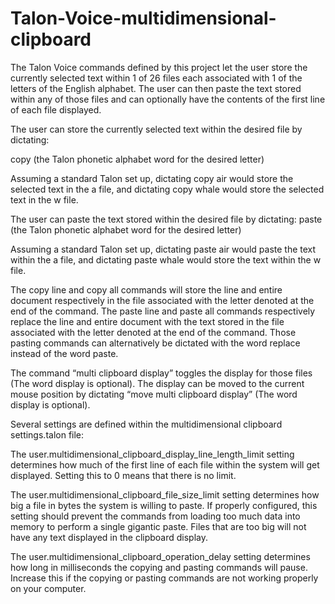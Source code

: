 # Talon-Voice-multidimensional-clipboard
The Talon Voice commands defined by this project let the user store the currently selected text within 1 of 26 files each associated with 1 of the letters of the English alphabet. The user can then paste the text stored within any of those files and can optionally have the contents of the first line of each file displayed.

The user can store the currently selected text within the desired file by dictating:

copy (the Talon phonetic alphabet word for the desired letter)

Assuming a standard Talon set up, dictating copy air would store the selected text in the a file, and dictating copy whale would store the selected text in the w file.

The user can paste the text stored within the desired file by dictating:
paste (the Talon phonetic alphabet word for the desired letter)

Assuming a standard Talon set up, dictating paste air would paste the text within the a file, and dictating paste whale would store the text within the w file.

The copy line and copy all commands will store the line and entire document respectively in the file associated with the letter denoted at the end of the command. The paste line and paste all commands respectively replace the line and entire document with the text stored in the file associated with the letter denoted at the end of the command. Those pasting commands can alternatively be dictated with the word replace instead of the word paste.

The command “multi clipboard display” toggles the display for those files (The word display is optional). The display can be moved to the current mouse position by dictating “move multi clipboard display” (The word display is optional).

  
Several settings are defined within the multidimensional clipboard settings.talon file:
  
The user.multidimensional_clipboard_display_line_length_limit setting determines how much of the first line of each file within the system will get displayed. Setting this to 0 means that there is no limit. 
  
The user.multidimensional_clipboard_file_size_limit setting determines how big a file in bytes the system is willing to paste. If properly configured, this setting should prevent the commands from loading too much data into memory to perform a single gigantic paste. Files that are too big will not have any text displayed in the clipboard display.
  
The user.multidimensional_clipboard_operation_delay setting determines how long in milliseconds the copying and pasting commands will pause. Increase this if the copying or pasting commands are not working properly on your computer.

